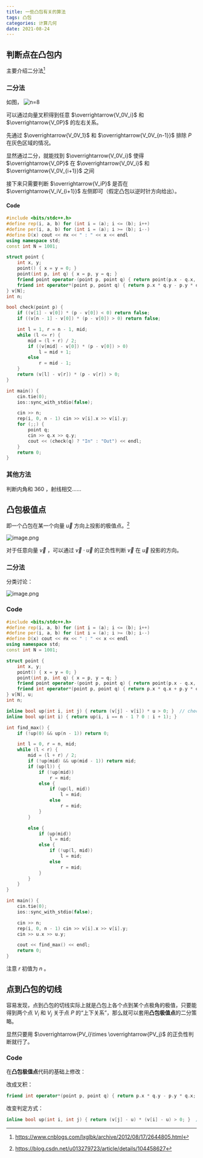 ```yaml
---
title: 一些凸包有关的算法
tags: 凸包
categories: 计算几何
date: 2021-08-24
---
```


## 判断点在凸包内

主要介绍二分法[^l1]

### 二分法

如图，
![n=8](https://i.loli.net/2021/08/23/uVdPtR12HTpyUMg.png)

可以通过向量叉积得到任意 $\overrightarrow{V_0V_i}$ 和 $\overrightarrow{V_0P}$ 的左右关系。

先通过 $\overrightarrow{V_0V_1}$ 和 $\overrightarrow{V_0V_{n-1}}$ 排除 $P$ 在灰色区域的情况。

显然通过二分，就能找到 $\overrightarrow{V_0V_i}$ 使得 $\overrightarrow{V_0P}$ 在 $\overrightarrow{V_0V_i}$ 和 $\overrightarrow{V_0V_{i+1}}$ 之间

接下来只需要判断 $\overrightarrow{V_iP}$ 是否在 $\overrightarrow{V_iV_{i+1}}$ 左侧即可（假定凸包以逆时针方向给出）。

#### Code

```cpp
#include <bits/stdc++.h>
#define rep(i, a, b) for (int i = (a); i <= (b); i++)
#define per(i, a, b) for (int i = (a); i >= (b); i--)
#define D(x) cout << #x << " : " << x << endl
using namespace std;
const int N = 1001;

struct point {
    int x, y;
    point() { x = y = 0; }
    point(int p, int q) { x = p, y = q; }
    friend point operator-(point p, point q) { return point(p.x - q.x, p.y - q.y); }
    friend int operator*(point p, point q) { return p.x * q.y - p.y * q.x; } // cross product
} v[N];
int n;

bool check(point p) {
    if ((v[1] - v[0]) * (p - v[0]) < 0) return false;
    if ((v[n - 1] - v[0]) * (p - v[0]) > 0) return false;

    int l = 1, r = n - 1, mid;
    while (l <= r) {
        mid = (l + r) / 2;
        if ((v[mid] - v[0]) * (p - v[0]) > 0)
            l = mid + 1;
        else
            r = mid - 1;
    }
    return (v[l] - v[r]) * (p - v[r]) > 0;
}

int main() {
    cin.tie(0);
    ios::sync_with_stdio(false);

    cin >> n;
    rep(i, 0, n - 1) cin >> v[i].x >> v[i].y;
    for (;;) {
        point q;
        cin >> q.x >> q.y;
        cout << (check(q) ? "In" : "Out") << endl;
    }
    return 0;
}
```

### 其他方法

判断内角和 $360$ ，射线相交……


## 凸包极值点

即一个凸包在某一个向量 $\vec{u}$ 方向上投影的极值点。[^l2]

![image.png](https://i.loli.net/2021/08/23/4ZsQFa9pOLhABRM.png)

对于任意向量 $\vec{v}$ ，可以通过 $\vec{v} \cdot \vec{u}$ 的正负性判断 $\vec{v}$ 在 $\vec{u}$ 投影的方向。


### 二分法

分类讨论：

![image.png](https://i.loli.net/2021/08/23/49sEFQtW178B2Nw.png)


### Code

```cpp
#include <bits/stdc++.h>
#define rep(i, a, b) for (int i = (a); i <= (b); i++)
#define per(i, a, b) for (int i = (a); i >= (b); i--)
#define D(x) cout << #x << " : " << x << endl
using namespace std;
const int N = 1001;

struct point {
    int x, y;
    point() { x = y = 0; }
    point(int p, int q) { x = p, y = q; }
    friend point operator-(point p, point q) { return point(p.x - q.x, p.y - q.y); }
    friend int operator*(point p, point q) { return p.x * q.x + p.y * q.y; }  // dot product
} v[N], u;
int n;

inline bool up(int i, int j) { return (v[j] - v[i]) * u > 0; }  // check vector i -> j
inline bool up(int i) { return up(i, i == n - 1 ? 0 : i + 1); }

int find_max() {
    if (!up(0) && up(n - 1)) return 0;

    int l = 0, r = n, mid;
    while (l < r) {
        mid = (l + r) / 2;
        if (!up(mid) && up(mid - 1)) return mid;
        if (up(l)) {
            if (!up(mid))
                r = mid;
            else {
                if (up(l, mid))
                    l = mid;
                else
                    r = mid;
            }
        }

        else {
            if (up(mid))
                l = mid;
            else {
                if (!up(l, mid))
                    l = mid;
                else
                    r = mid;
            }
        }
    }
}

int main() {
    cin.tie(0);
    ios::sync_with_stdio(false);

    cin >> n;
    rep(i, 0, n - 1) cin >> v[i].x >> v[i].y;
    cin >> u.x >> u.y;

    cout << find_max() << endl;
    return 0;
}
```

注意 $r$ 初值为 $n$ 。

## 点到凸包的切线

容易发现，点到凸包的切线实际上就是凸包上各个点到某个点极角的极值，只要能得到两个点 $V_i$ 和 $V_j$ 关于点 $P$ 的“上下关系”，那么就可以套用**凸包极值点**的二分策略。

显然只要用 $\overrightarrow{PV_i}\times \overrightarrow{PV_j}$ 的正负性判断就行了。

### Code

在**凸包极值点**代码的基础上修改：

改成叉积：

```cpp
friend int operator*(point p, point q) { return p.x * q.y - p.y * q.x; }  // cross product
```

改变判定方式：

```cpp
inline bool up(int i, int j) { return (v[j] - u) * (v[i] - u) > 0; }  // check vector i -> j
```


[^l1]: <https://www.cnblogs.com/lxglbk/archive/2012/08/17/2644805.html>

[^l2]: <https://blog.csdn.net/u013279723/article/details/104458627>
